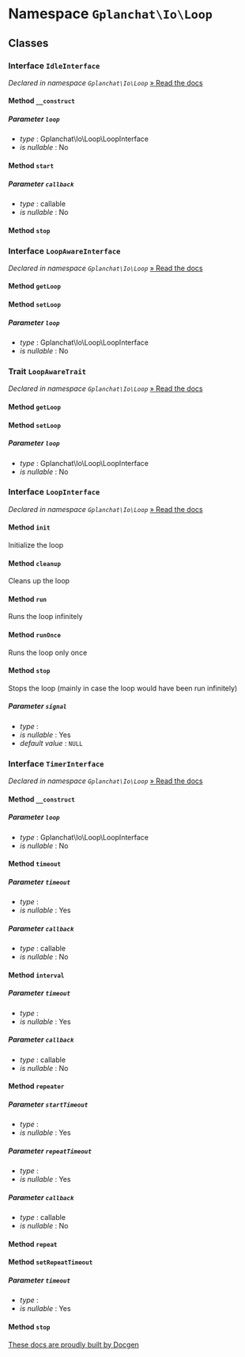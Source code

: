 Namespace `Gplanchat\Io\Loop`
==========



## Classes

### Interface `IdleInterface`

_Declared in namespace `Gplanchat\Io\Loop`_ [» Read the docs](Gplanchat-Io-Loop.md#interface-idleinterface)



#### Method `__construct`



##### Parameter `loop`


* *type* : Gplanchat\Io\Loop\LoopInterface
* *is nullable* : No


#### Method `start`



##### Parameter `callback`


* *type* : callable
* *is nullable* : No


#### Method `stop`





### Interface `LoopAwareInterface`

_Declared in namespace `Gplanchat\Io\Loop`_ [» Read the docs](Gplanchat-Io-Loop.md#interface-loopawareinterface)



#### Method `getLoop`



#### Method `setLoop`



##### Parameter `loop`


* *type* : Gplanchat\Io\Loop\LoopInterface
* *is nullable* : No




### Trait `LoopAwareTrait`

_Declared in namespace `Gplanchat\Io\Loop`_ [» Read the docs](Gplanchat-Io-Loop.md#trait-loopawaretrait)



#### Method `getLoop`



#### Method `setLoop`



##### Parameter `loop`


* *type* : Gplanchat\Io\Loop\LoopInterface
* *is nullable* : No




### Interface `LoopInterface`

_Declared in namespace `Gplanchat\Io\Loop`_ [» Read the docs](Gplanchat-Io-Loop.md#interface-loopinterface)



#### Method `init`

Initialize the loop

#### Method `cleanup`

Cleans up the loop

#### Method `run`

Runs the loop infinitely

#### Method `runOnce`

Runs the loop only once

#### Method `stop`

Stops the loop (mainly in case the loop would have been run infinitely)

##### Parameter `signal`


* *type* : 
* *is nullable* : Yes
* *default value* : `NULL`




### Interface `TimerInterface`

_Declared in namespace `Gplanchat\Io\Loop`_ [» Read the docs](Gplanchat-Io-Loop.md#interface-timerinterface)



#### Method `__construct`



##### Parameter `loop`


* *type* : Gplanchat\Io\Loop\LoopInterface
* *is nullable* : No


#### Method `timeout`



##### Parameter `timeout`


* *type* : 
* *is nullable* : Yes


##### Parameter `callback`


* *type* : callable
* *is nullable* : No


#### Method `interval`



##### Parameter `timeout`


* *type* : 
* *is nullable* : Yes


##### Parameter `callback`


* *type* : callable
* *is nullable* : No


#### Method `repeater`



##### Parameter `startTimeout`


* *type* : 
* *is nullable* : Yes


##### Parameter `repeatTimeout`


* *type* : 
* *is nullable* : Yes


##### Parameter `callback`


* *type* : callable
* *is nullable* : No


#### Method `repeat`



#### Method `setRepeatTimeout`



##### Parameter `timeout`


* *type* : 
* *is nullable* : Yes


#### Method `stop`







[These docs are proudly built by Docgen](https://github.com/gplanchat/php-docgen)